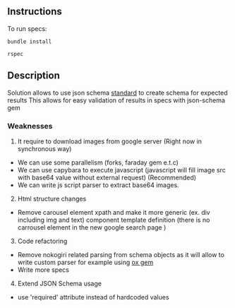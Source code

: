 ## Instructions

To run specs:

 `bundle install`

 `rspec`

 ## Description

 Solution allows to use json schema [standard](https://datatracker.ietf.org/doc/html/draft-wright-json-schema-01) to create schema for expected results
 This allows for easy validation of results in specs with json-schema gem

 ### Weaknesses

1. It require to download images from google server (Right now in synchronous way)
- We can use some parallelism (forks, faraday gem e.t.c)
- We can use capybara to execute javascript (javascript will fill image src with base64 value without external request) (Recommended)
- We can write js script parser to extract base64 images.

2. Html structure changes
- Remove carousel element xpath and make it more generic (ex. div including img and text) component template definition (there is no carrousel element in the new google search page )

3. Code refactoring
- Remove nokogiri related parsing from schema objects as it will allow to write custom parser for example using [ox gem](https://github.com/ohler55/ox)
- Write more specs

4. Extend JSON Schema usage
- use 'required' attribute instead of hardcoded values 